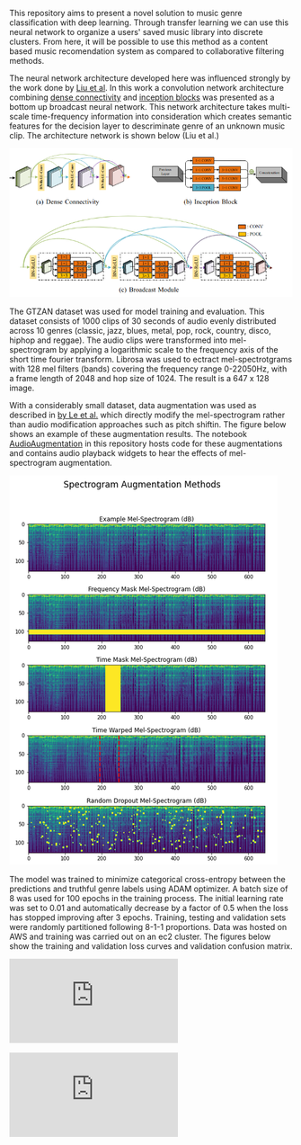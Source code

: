 This repository aims to present a novel solution to music genre classification with deep learning. Through transfer learning we can use this neural network to organize a users' saved music library into discrete clusters. From here, it will be possible to use this method as a content based music recomendation system as compared to collaborative filtering methods. 

The neural network architecture developed here was influenced strongly by the work done by [Liu et al](https://link.springer.com/article/10.1007/s11042-020-09643-6). In this work a convolution network architecture combining [dense connectivity](https://arxiv.org/abs/1608.06993) and [inception blocks](https://static.googleusercontent.com/media/research.google.com/en//pubs/archive/43022.pdf) was presented as a bottom up broadcast neural network. This network architecture takes multi-scale time-frequency information into consideration which creates semantic features for the decision layer to descriminate genre of an unknown music clip. The architecture network is shown below (Liu et al.)

![network architecture (c.)](https://github.com/MatthewMallory/auditory_deep_learning/blob/main/Figures/model.png)

The GTZAN dataset was used for model training and evaluation. This dataset consists of 1000 clips of 30 seconds of audio evenly distributed across 10 genres (classic, jazz, blues, metal, pop, rock, country, disco, hiphop and reggae). The audio clips were transformed into mel-spectrogram by applying a logarithmic scale to the frequency axis of the short time fourier transform. Librosa was used to ectract mel-spectrotgrams with 128 mel filters (bands) covering the frequency range 0-22050Hz, with a frame length of 2048 and hop size of 1024. The result is a 647 x 128 image.

With a considerably small dataset, data augmentation was used as described in [by Le et al.](https://arxiv.org/pdf/1904.08779.pdf) which directly modify the mel-spectrogram rather than audio modification approaches such as pitch shiftin. The figure below shows an example of these augmentation results. The notebook [AudioAugmentation](https://github.com/MatthewMallory/auditory_deep_learning/blob/main/Notebooks/AudioAugmentation.ipynb) in this repository hosts code for these augmentations and contains audio playback widgets to hear the effects of mel-spectrogram augmentation.

![augmentations](https://github.com/MatthewMallory/auditory_deep_learning/blob/main/Figures/augmentation.png)

The model was trained to minimize categorical cross-entropy between the predictions and truthful genre labels using ADAM optimizer. A batch size of 8 was used for 100 epochs in the training process. The initial learning rate was set to 0.01 and automatically decrease by a factor of 0.5 when the loss has stopped improving after 3 epochs. Training, testing and validation sets were randomly partitioned following 8-1-1 proportions. Data was hosted on AWS and training was carried out on an ec2 cluster. The figures below show the training and validation loss curves and validation confusion matrix. 

![training and loss curves](https://github.com/MatthewMallory/auditory_deep_learning/blob/main/Figures/acc_loss_plots.pdf)

![validation confusion matrix](https://github.com/MatthewMallory/auditory_deep_learning/blob/main/Figures/genre_conf_mat.pdf)


